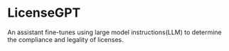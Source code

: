 # LicenseGPT
An assistant fine-tunes using large model instructions(LLM) to determine the compliance and legality of licenses.
